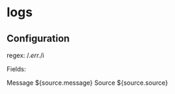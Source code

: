 # logs

## Configuration

regex: /.*err.*/i

Fields:

Message ${source.message}
Source ${source.source}

